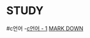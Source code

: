 # STUDY

#c언어
  -[c언어 - 1](https://blog.naver.com/kimmin2_/222095431707)
[MARK DOWN](https://github.com/kim-mini/STUDY/blob/main/markdown.md)
